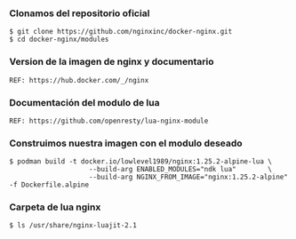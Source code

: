 ### Clonamos del repositorio oficial
~~~
$ git clone https://github.com/nginxinc/docker-nginx.git
$ cd docker-nginx/modules
~~~

### Version de la imagen de nginx y documentario
~~~
REF: https://hub.docker.com/_/nginx
~~~

### Documentación del modulo de lua
~~~
REF: https://github.com/openresty/lua-nginx-module
~~~

### Construimos nuestra imagen con el modulo deseado
~~~
$ podman build -t docker.io/lowlevel1989/nginx:1.25.2-alpine-lua \
                    --build-arg ENABLED_MODULES="ndk lua"        \
                    --build-arg NGINX_FROM_IMAGE="nginx:1.25.2-alpine" -f Dockerfile.alpine
~~~

### Carpeta de lua nginx
~~~
$ ls /usr/share/nginx-luajit-2.1
~~~
